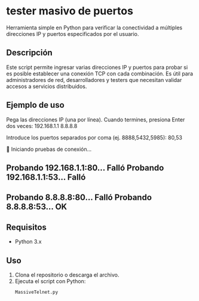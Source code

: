 # tester masivo de puertos

Herramienta simple en Python para verificar la conectividad a múltiples direcciones IP y puertos especificados por el usuario.

## Descripción

Este script permite ingresar varias direcciones IP y puertos para probar si es posible establecer una conexión TCP con cada combinación. Es útil para administradores de red, desarrolladores y testers que necesitan validar accesos a servicios distribuidos.

## Ejemplo de uso

Pega las direcciones IP (una por línea). Cuando termines, presiona Enter dos veces:
192.168.1.1
8.8.8.8

Introduce los puertos separados por coma (ej. 8888,5432,5985): 80,53

🔎 Iniciando pruebas de conexión...

Probando 192.168.1.1:80... Falló
Probando 192.168.1.1:53... Falló
----------------------------------------
Probando 8.8.8.8:80... Falló
Probando 8.8.8.8:53... OK
----------------------------------------

## Requisitos

- Python 3.x

## Uso

1. Clona el repositorio o descarga el archivo.
2. Ejecuta el script con Python:
   ```bash
   MassiveTelnet.py
